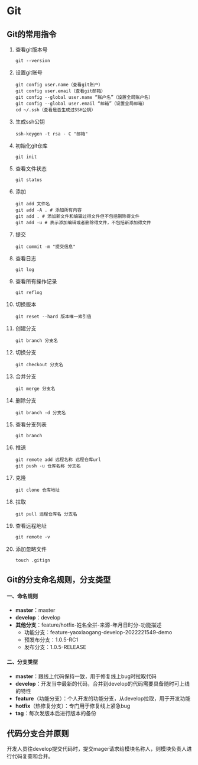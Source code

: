 # Git

## Git的常用指令

1. 查看git版本号

   ```shell
   git --version
   ```

2. 设置git账号

   ```shell
   git config user.name（查看git账户） 
   git config user.email（查看git邮箱） 
   git config --global user.name “账户名”（设置全局账户名） 
   git config --global user.email “邮箱”（设置全局邮箱） 
   cd ~/.ssh（查看是否生成过SSH公钥）
   ```

3. 生成ssh公钥

   ```shell
   ssh-keygen -t rsa - C "邮箱"
   ```

4. 初始化git仓库

   ```shell
   git init
   ```

5. 查看文件状态

   ```shell
   git status 
   ```
   
5. 添加

   ```SHELL
   git add 文件名
   git add -A . # 添加所有内容
   git add . # 添加新文件和编辑过得文件但不包括删除得文件
   git add -u # 表示添加编辑或者删除得文件，不包括新添加得文件
   ```

7. 提交

   ```shell
   git commit -m "提交信息"
   ```

8. 查看日志

   ```shell
   git log
   ```

9. 查看所有操作记录

   ```shell
   git reflog
   ```

10. 切换版本

    ```shell
    git reset --hard 版本唯一索引值
    ```

11. 创建分支

    ```shell
    git branch 分支名
    ```

12. 切换分支

    ```shell
    git checkout 分支名
    ```

13. 合并分支

    ```shell
    git merge 分支名
    ```

14. 删除分支

    ```shell
    git branch -d 分支名
    ```

15. 查看分支列表

    ```shell
    git branch
    ```

16. 推送

    ```shell
    git remote add 远程名称 远程仓库url
    git push -u 仓库名称 分支名
    ```

17. 克隆

    ```shell
    git clone 仓库地址
    ```

18. 拉取

    ```shell
    git pull 远程仓库名 分支名
    ```
    
18. 查看远程地址

    ```markdown
    git remote -v
    ```
    
18. 添加忽略文件

    ```shell
    touch .gitign
    ```

## Git的分支命名规则，分支类型

#### 一、命名规则

- **master**：master
- **develop**：develop
- **其他分支**：feature/hotfix-姓名全拼-来源-年月日时分-功能描述
  - 功能分支：feature-yaoxiaogang-develop-2022221549-demo
  - 预发布分支：1.0.5-RC1
  - 发布分支：1.0.5-RELEASE

#### 二、分支类型

- **master**：跟线上代码保持一致，用于修复线上bug时拉取代码
- **develop**：开发当中最新的代码，合并到develop的代码需要具备随时可上线的特性
- **feature**（功能分支）：个人开发的功能分支，从develop拉取，用于开发功能
- **hotfix**（热修复分支）：专门用于修复线上紧急bug
- **tag**：每次发版本后进行版本的备份

## 代码分支合并原则

开发人员往develop提交代码时，提交mager请求给模块名称人，则模块负责人进行代码复查和合并。
